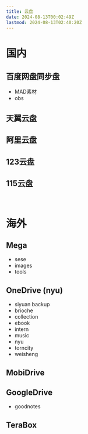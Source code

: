 ```yaml
---
title: 云盘
date: 2024-08-13T00:02:49Z
lastmod: 2024-08-13T02:40:20Z
---
```


# 国内

## 百度网盘同步盘

* MAD素材
* obs

## 天翼云盘

## 阿里云盘

## 123云盘

## 115云盘

‍

# 海外

## Mega

* sese
* images
* tools

## OneDrive (nyu)

* siyuan backup
* brioche
* collection
* ebook
* intern
* music
* nyu
* torncity
* weisheng

## MobiDrive

## GoogleDrive

* goodnotes

## TeraBox

‍
